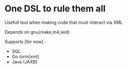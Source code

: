 One DSL to rule them all
========================

Usefull tool when making code that must interact via XML

Depends on gnu{make,m4,sed}

Supports [for now] :

* SQL
* Go (orm|xml)
* Java (JAXB)
